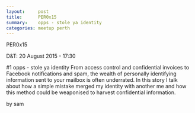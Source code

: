 ```yaml
---
layout:     post
title:      PER0x15 
summary:    opps - stole ya identity 
categories: meetup perth
---
```

PER0x15 

D&T: 20 August 2015 - 17:30

#1 opps - stole ya identity
From access control and confidential invoices to Facebook notifications and
spam, the wealth of personally identifying information sent to your mailbox
is often underrated. In this story I talk about how a simple mistake merged
my identity with another me and how this method could be weaponised to
harvest confidential information.

by sam
